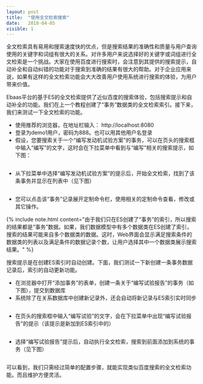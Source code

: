 ```yaml
---
layout: post
title:  "使用全文检索搜索"
date:   2018-04-05
visible: 1
---
```


全文检索具有易用和搜索速度快的优点，但是搜索结果的准确性和质量与用户查询使用的关键字和词组有很大的关系。对许多用户来说选择好的关键字或词组进行全文检索是一个挑战。大家在使用百度进行搜索时，会注意到其提供的搜索提示，自动补全和自动纠错的功能对于搜索到准确的结果有很大的帮助。对于企业应用来说，如果有这样的全文检索功能会大大改善用户使用系统进行搜索的体验，为用户带来价值。

Ebaas平台的基于ES的全文检索提供了近似百度的搜索体验，包括搜索提示和自动补全的功能。我们在上一个教程创建了“事务”数据类的全文检索索引。接下来，我们来测试一下全文检索的功能。

* 使用推荐的浏览器，在地址栏输入： http://localhost:8080
* 登录为demo1用户，密码为888。也可以用其他用户名登录
* 假设，您要搜索关于一个“编写发动机试验方案”的事务，可以在页头的搜索框中输入“编写”的文字，这时会在下拉菜单中看到与“编写”相关的搜索提示，如下图：

<img src="{{'/assets/img/2018-4-5-自动补全功能.png' | prepend: site.baseurl }}" alt="">

* 从下拉菜单中选择“编写发动机试验方案”的提示后，开始全文检索，找到了该条事务并显示在列表中（见下图）

<img src="{{'/assets/img/2018-4-5-搜索编写试验方案.png' | prepend: site.baseurl }}" alt="">

* 您可以点击该“事务”记录展开定制命令栏，使用相关的定制命令查看，修改或其它操作。

{% include note.html content="由于我们只在ES创建了“事务”的索引，所以搜索的结果都是“事务”数据。如果，我们数据模型中有多个数据类在ES创建了索引，搜索的结果可能来自多个数据类的数据。这时，Web界面会显示满足搜索条件的数据类的列表以及满足条件的数据记录个数，让用户选择其中一个数据类展示搜索结果。" %}

搜索提示是在创建ES索引时自动创建。下面，我们测试一下新创建一条事务数据记录后，索引的自动更新功能。

* 在浏览器中打开“添加事务”的表单，创建一条关于“编写试验报告”的事务（如下图），提交到数据库
* 系统除了在关系数据库中创建新记录外，还会自动将新记录与ES索引实时同步

<img src="{{'/assets/img/2018-4-5-创建编写试验报告事务.png' | prepend: site.baseurl }}" alt="">

* 在页头的搜索框中输入“编写试验”的文字，会在下拉菜单中出现“编写试验报告”的提示（该提示是新加到ES索引中的）

<img src="{{'/assets/img/2018-4-5-编写试验报告自动补全.png' | prepend: site.baseurl }}" alt="">

* 选择“编写试验报告”提示后，自动执行全文检索，搜索到前面添加到系统的事务（见下图）

<img src="{{'/assets/img/2018-4-5-查询编写试验报告.png' | prepend: site.baseurl }}" alt="">

可以看到，我们只需经过简单的配置步骤，就能实现类似百度搜索的全文检索功能。而且维护方便灵活。
